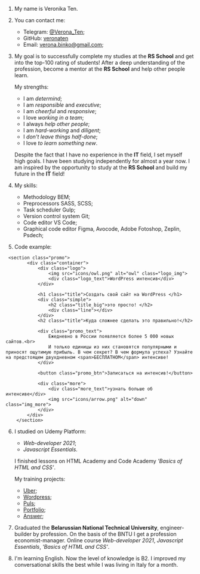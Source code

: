 1. My name is Veronika Ten.
2. You can contact me:
    * Telegram: [@Verona_Ten](https://t.me/Verona_Ten);
    * GitHub: [veronaten](https://github.com/veronaten)
    * Email: verona.binko@gmail.com;
3. My goal is to successfully complete my studies at the **RS School** and get into the top-100 rating of students! After a deep understanding of the profession, become a mentor at the **RS School** and help other people learn.

   My strengths: 
    * I am _determind_;
    * I am _responsible_ and _executive_;
    * I am _cheerful_ and _responsive_;
    * I love _working in a team_;
    * I always _help other people_;
    * I am _hard-working_ and _diligent_;
    * I _don't leave things half-done_;
    * I love _to learn something new_.

   Despite the fact that I have no experience in the **IT** field, I set myself high goals. I have been studying independently for almost a year now.
   I am inspired by the opportunity to study at the **RS School** and build my future in the **IT** field!

4. My skills:
    * Methodology BEM;
    * Preprocessors SASS, SCSS;
    * Task scheduler Gulp;
    * Version control system Git;
    * Сode editor VS Code;
    * Graphical code editor Figma, Avocode, Adobe Fotoshop, Zeplin, Psdech;

5. Code example:
```
 <section class="promo">
        <div class="container">
            <div class="logo">
                <img src="icons/owl.png" alt="owl" class="logo_img">
                <div class="logo_text">WordPress интенсив</div>
            </div>

            <h1 class="title">Создать свой сайт на WordPress </h1>
            <div class="simple">
                <h2 class="title_big">это просто! </h2>
                <div class="line"></div>
            </div>
            <h2 class="title">Куда сложнее сделать это правильно!</h2>

            <div class="promo_text">
                Ежедневно в России появляется более 5 000 новых сайтов.<br>
                И только единицы из них становятся популярными и приносят ощутимую прибыль. В чем секрет? В чем формула успеха? Узнайте на предстоящем двухдневном <span>БЕСПЛАТНОМ</span> интенсиве!
            </div>

            <button class="promo_btn">Записаться на интенсив!</button>

            <div class="more">
                <div class="more_text">узнать больше об интенсиве</div>
                <img src="icons/arrow.png" alt="down" class="img_more">
            </div>
        </div>
    </section>

```
6. I studied on Udemy Platform: 
    * _Web-developer 2021_;
    * _Javascript Essentials_.

   I finished lessons on HTML Academy and Code Academy _'Basics of HTML and CSS'_.

    My training projects:
    * [Uber]();
    * [Wordpress]();
    * [Puls](https://github.com/veronaten/Puls);
    * [Portfolio](https://github.com/veronaten/Portfolio);
    * [Answer](https://github.com/veronaten/Answer);

7. Graduated the **Belarussian National Technical University**,  engineer-builder by profession. 
On the basis of the BNTU I get a profession economist-manager.
Online course _Web-developer 2021_, _Javascript Essentials_, _'Basics of HTML and CSS'_.

8. I'm learning English. 
Now the level of knowledge is B2.
I improved my conversational skills the best while I was living in Italy for a month. 




